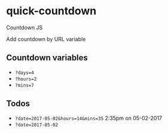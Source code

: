 # quick-countdown
Countdown JS

Add countdown by URL variable

## Countdown variables
- `?days=4`
- `?hours=2`
- `?mins=7`

## Todos
- `?date=2017-05-02&hours=14&mins=35` 2:35pm on 05-02-2017
- `?date=2017-05-02`